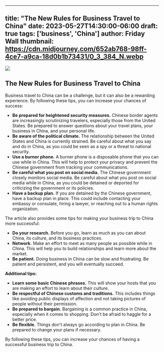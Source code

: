 
---
title: "The New Rules for Business Travel to China"
date: 2023-05-27T14:30:00-06:00
draft: true
tags: ['business', 'China']
author: Friday Wall
thumbnail:  https://cdn.midjourney.com/652ab768-98ff-4ce7-a9ca-18d0b1b73431/0_3_384_N.webp
---

![]( https://cdn.midjourney.com/652ab768-98ff-4ce7-a9ca-18d0b1b73431/0_3.webp)


## The New Rules for Business Travel to China

Business travel to China can be a challenge, but it can also be a rewarding experience. By following these tips, you can increase your chances of success:

* **Be prepared for heightened security measures.** Chinese border agents are increasingly scrutinizing travelers, especially those from the United States. Be prepared to answer questions about your travel plans, your business in China, and your personal life.
* **Be aware of the political climate.** The relationship between the United States and China is currently strained. Be careful about what you say and do in China, as you could be seen as a spy or a threat to national security.
* **Use a burner phone.** A burner phone is a disposable phone that you can use while in China. This will help to protect your privacy and prevent the Chinese government from tracking your communications.
* **Be careful what you post on social media.** The Chinese government closely monitors social media. Be careful about what you post on social media while in China, as you could be detained or deported for criticizing the government or its policies.
* **Have a backup plan.** If you are detained by the Chinese government, have a backup plan in place. This could include contacting your embassy or consulate, hiring a lawyer, or reaching out to a human rights organization.

The article also provides some tips for making your business trip to China more successful:

* **Do your research.** Before you go, learn as much as you can about China, its culture, and its business practices.
* **Network.** Make an effort to meet as many people as possible while in China. This will help you to build relationships and learn more about the market.
* **Be patient.** Doing business in China can be slow and frustrating. Be patient and persistent, and you will eventually succeed.

**Additional tips:**

* **Learn some basic Chinese phrases.** This will show your hosts that you are making an effort to learn about their culture.
* **Be respectful of Chinese customs and traditions.** This includes things like avoiding public displays of affection and not taking pictures of people without their permission.
* **Be prepared to bargain.** Bargaining is a common practice in China, especially when it comes to shopping. Don't be afraid to haggle for a better price.
* **Be flexible.** Things don't always go according to plan in China. Be prepared to change your plans if necessary.

By following these tips, you can increase your chances of having a successful business trip to China.


            